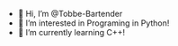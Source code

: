 - 👋 Hi, I’m @Tobbe-Bartender
- 👀 I’m interested in Programing in Python!
- 🌱 I’m currently learning C++!

<!---
Tobbe-Bartender/Tobbe-Bartender is a ✨ special ✨ repository because its `README.md` (this file) appears on your GitHub profile.
You can click the Preview link to take a look at your changes.
--->
